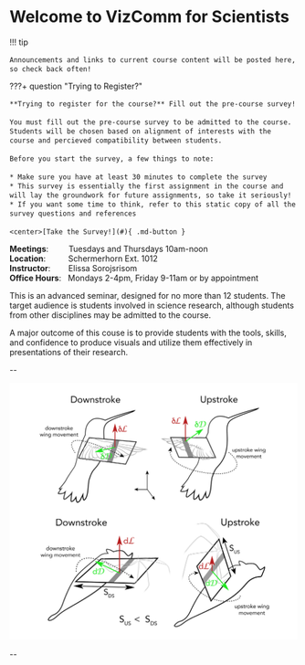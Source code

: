 # Welcome to VizComm for Scientists

!!! tip

    Announcements and links to current course content will be posted here, so check back often!

???+ question "Trying to Register?"

    **Trying to register for the course?** Fill out the pre-course survey! 

    You must fill out the pre-course survey to be admitted to the course. Students will be chosen based on alignment of interests with the course and percieved compatibility between students. 

    Before you start the survey, a few things to note:

    * Make sure you have at least 30 minutes to complete the survey
    * This survey is essentially the first assignment in the course and will lay the groundwork for future assignments, so take it seriously!
    * If you want some time to think, refer to this static copy of all the survey questions and references 

    <center>[Take the Survey!](#){ .md-button }


**Meetings**:         Tuesdays and Thursdays 10am-noon<br>
**Location**:          Schermerhorn Ext. 1012<br>
**Instructor**:        Elissa Sorojsrisom<br>
**Office Hours**:   Mondays 2-4pm, Friday 9-11am or by appointment

This is an advanced seminar, designed for no more than 12 students. The target audience is students involved in science research, although students from other disciplines may be admitted to the course. 

A major outcome of this couse is to provide students with the tools, skills, and confidence to produce visuals and utilize them effectively in presentations of their research. 

--

![Biomechanics of Flight](images/engn_figs.jpg)

--
